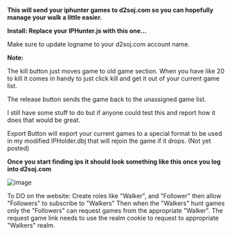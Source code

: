 **This will send your iphunter games to d2soj.com so you can hopefully manage your walk a little easier.**

**Install:  Replace your IPHunter.js with this one...**

Make sure to update logname to your d2soj.com account name.

**Note:**

The kill button just moves game to old game section.  When you have like 20 to kill it comes in handy to just click kill and get it out of your current game list.

The release button sends the game back to the unassigned game list. 

I still have some stuff to do but if anyone could test this and report how it does that would be great.

Export Button will export your current games to a special format to be used in my modified IPHolder.dbj that will rejoin the game if it drops. (Not yet posted)

**Once you start finding ips it should look something like this once you log into d2soj.com**

![image](https://github.com/magace/d2soj.com-iphunter/assets/7795098/d50b4cfe-2914-418d-9825-faddcefa591c)


To DO on the website:
Create roles like "Walker", and "Follower" then allow "Followers" to subscribe to "Walkers"  Then when the "Walkers" hunt games only the "Followers" can request games from the appropriate "Walker".
The request game link needs to use the realm cookie to request to appropriate "Walkers" realm.
